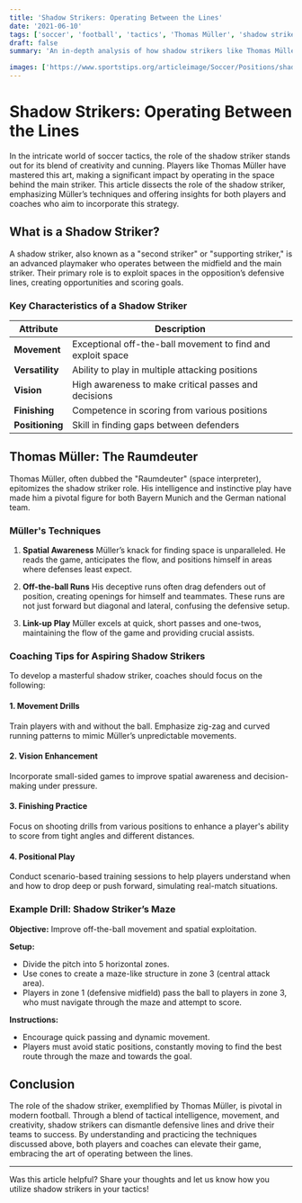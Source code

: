```yaml
---
title: 'Shadow Strikers: Operating Between the Lines'
date: '2021-06-10'
tags: ['soccer', 'football', 'tactics', 'Thomas Müller', 'shadow striker', 'space exploitation', 'off-the-ball movement', 'coaching', 'player analysis']
draft: false
summary: 'An in-depth analysis of how shadow strikers like Thomas Müller excel at exploiting space behind the main striker and their tactical significance in modern football.'

images: ['https://www.sportstips.org/articleimage/Soccer/Positions/shadow_strikers_operating_between_the_lines.webp']
---
```


# Shadow Strikers: Operating Between the Lines

In the intricate world of soccer tactics, the role of the shadow striker stands out for its blend of creativity and cunning. Players like Thomas Müller have mastered this art, making a significant impact by operating in the space behind the main striker. This article dissects the role of the shadow striker, emphasizing Müller’s techniques and offering insights for both players and coaches who aim to incorporate this strategy.

## What is a Shadow Striker?

A shadow striker, also known as a "second striker" or "supporting striker," is an advanced playmaker who operates between the midfield and the main striker. Their primary role is to exploit spaces in the opposition’s defensive lines, creating opportunities and scoring goals.

### Key Characteristics of a Shadow Striker

| Attribute            | Description                                                |
|----------------------|------------------------------------------------------------|
| **Movement**         | Exceptional off-the-ball movement to find and exploit space|
| **Versatility**      | Ability to play in multiple attacking positions            |
| **Vision**           | High awareness to make critical passes and decisions       |
| **Finishing**        | Competence in scoring from various positions               |
| **Positioning**      | Skill in finding gaps between defenders                    |

## Thomas Müller: The Raumdeuter

Thomas Müller, often dubbed the "Raumdeuter" (space interpreter), epitomizes the shadow striker role. His intelligence and instinctive play have made him a pivotal figure for both Bayern Munich and the German national team.

### Müller's Techniques

1. **Spatial Awareness**
   Müller’s knack for finding space is unparalleled. He reads the game, anticipates the flow, and positions himself in areas where defenses least expect.

2. **Off-the-ball Runs**
   His deceptive runs often drag defenders out of position, creating openings for himself and teammates. These runs are not just forward but diagonal and lateral, confusing the defensive setup.

3. **Link-up Play**
   Müller excels at quick, short passes and one-twos, maintaining the flow of the game and providing crucial assists.

### Coaching Tips for Aspiring Shadow Strikers

To develop a masterful shadow striker, coaches should focus on the following:

#### 1. **Movement Drills**
   Train players with and without the ball. Emphasize zig-zag and curved running patterns to mimic Müller’s unpredictable movements.

#### 2. **Vision Enhancement**
   Incorporate small-sided games to improve spatial awareness and decision-making under pressure.

#### 3. **Finishing Practice**
   Focus on shooting drills from various positions to enhance a player's ability to score from tight angles and different distances.

#### 4. **Positional Play**
   Conduct scenario-based training sessions to help players understand when and how to drop deep or push forward, simulating real-match situations.

### Example Drill: Shadow Striker’s Maze

**Objective:** Improve off-the-ball movement and spatial exploitation.

**Setup:**
- Divide the pitch into 5 horizontal zones.
- Use cones to create a maze-like structure in zone 3 (central attack area).
- Players in zone 1 (defensive midfield) pass the ball to players in zone 3, who must navigate through the maze and attempt to score.

**Instructions:**
- Encourage quick passing and dynamic movement.
- Players must avoid static positions, constantly moving to find the best route through the maze and towards the goal.

## Conclusion

The role of the shadow striker, exemplified by Thomas Müller, is pivotal in modern football. Through a blend of tactical intelligence, movement, and creativity, shadow strikers can dismantle defensive lines and drive their teams to success. By understanding and practicing the techniques discussed above, both players and coaches can elevate their game, embracing the art of operating between the lines.

---

Was this article helpful? Share your thoughts and let us know how you utilize shadow strikers in your tactics!

```